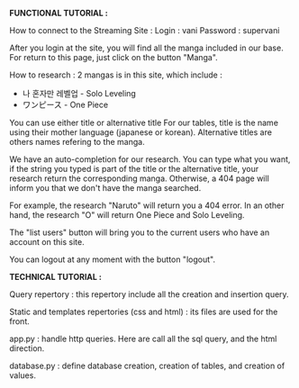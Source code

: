 **FUNCTIONAL TUTORIAL :**


How to connect to the Streaming Site :
Login : vani
Password : supervani

After you login at the site, you will find all the manga included in our base.
For return to this page, just click on the button "Manga".

How to research :
2 mangas is in this site, which include :
- 나 혼자만 레벨업 - Solo Leveling
- ワンピース - One Piece

You can use either title or alternative title
For our tables, title is the name using their mother language (japanese or korean). 
Alternative titles are others names refering to the manga.

We have an auto-completion for our research. 
You can type what you want, if the string you typed is part of the title or the alternative title, 
your research return the corresponding manga.
Otherwise, a 404 page will inform you that we don't have the manga searched.

For example, the research "Naruto" will return you a 404 error.
In an other hand, the research "O" will return One Piece and Solo Leveling.

The "list users" button will bring you to the current users who have an account on this site.

You can logout at any moment with the button "logout".

**TECHNICAL TUTORIAL :**

Query repertory : this repertory include all the creation and insertion query.

Static and templates repertories (css and html) : its files are used for the front.

app.py : handle http queries. Here are call all the sql query, and the html direction.

database.py : define database creation, creation of tables, and creation of values.
